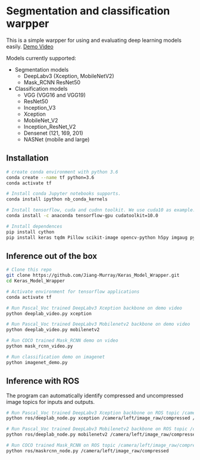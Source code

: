 # Segmentation and classification  warpper

This is a simple warpper for using and evaluating deep learning models easily. [Demo Video](https://www.youtube.com/watch?v=UnnYx1wMz68)

Models currently supported:
- Segmentation models
    + DeepLabv3 (Xception, MobileNetV2)
    + Mask_RCNN ResNet50
- Classification models
    + VGG (VGG16 and VGG19)
    + ResNet50
    + Inception_V3
    + Xception
    + MobileNet_V2
    + Inception_ResNet_V2
    + Densenet (121, 169, 201)
    + NASNet (mobile and large)

## Installation

```bash
# create conda environment with python 3.6
conda create --name tf python=3.6
conda activate tf

# Install conda Jupyter notebooks supports.
conda install ipython nb_conda_kernels

# Install tensorflow, cuda and cudnn toolkit. We use cuda10 as example.
conda install -c anaconda tensorflow-gpu cudatoolkit=10.0

# Install dependences
pip install cython
pip install keras tqdm Pillow scikit-image opencv-python h5py imgaug pycocotools requests
```

## Inference out of the box

```bash
# Clone this repo
git clone https://github.com/Jiang-Murray/Keras_Model_Wrapper.git
cd Keras_Model_Wrapper

# Activate environment for tensorflow applications
conda activate tf

# Run Pascal_Voc trained DeepLabv3 Xception backbone on demo video
python deeplab_video.py xception

# Run Pascal_Voc trained DeepLabv3 Mobilenetv2 backbone on demo video
python deeplab_video.py mobilenetv2

# Run COCO trained Mask_RCNN demo on video
python mask_rcnn_video.py

# Run classification demo on imagenet
python imagenet_demo.py
```

## Inference with ROS
The program can automatically identify compressed and uncompressed image topics for inputs and outputs.

```bash
# Run Pascal_Voc trained DeepLabv3 Xception backbone on ROS topic /camera/left/image_raw/compressed and publish a compressed color map image to /deeplab/semantic/compressed
python ros/deeplab_node.py xception /camera/left/image_raw/compressed /deeplab/semantic/compressed

# Run Pascal_Voc trained DeepLabv3 Mobilenetv2 backbone on ROS topic /camera/left/image_raw/compressed and publish a uncompressed color map image to /deeplab/semantic/
python ros/deeplab_node.py mobilenetv2 /camera/left/image_raw/compressed /deeplab/semantic/

# Run COCO trained Mask_RCNN on ROS topic /camera/left/image_raw/compressed
python ros/maskrcnn_node.py /camera/left/image_raw/compressed
```
